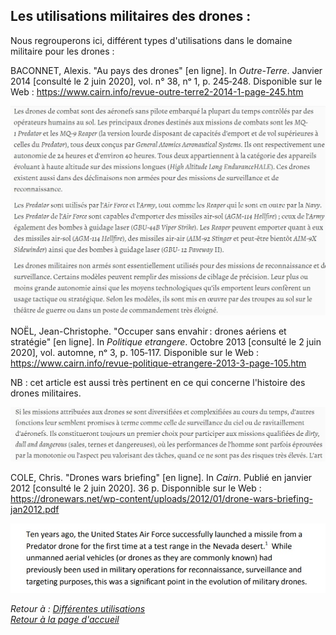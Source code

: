 ## Les utilisations militaires des drones :  

Nous regrouperons ici, différent types d'utilisations dans le domaine militaire pour les drones :    

BACONNET, Alexis. "Au pays des drones" [en ligne]. In *Outre-Terre*. Janvier 2014 [consulté le 2 juin 2020], vol. n° 38, nᵒ 1, p. 245‑248. Disponible sur le Web : <https://www.cairn.info/revue-outre-terre2-2014-1-page-245.htm>  

![scmilitairefr](images/um1.jpg)  


NOËL, Jean-Christophe. "Occuper sans envahir : drones aériens et stratégie" [en ligne]. In *Politique etrangere*. Octobre 2013 [consulté le 2 juin 2020], vol. automne, nᵒ 3, p. 105‑117. Disponible sur le Web : <https://www.cairn.info/revue-politique-etrangere-2013-3-page-105.htm>  

NB : cet article est aussi très pertinent en ce qui concerne l'histoire des drones militaires.  

![scmilitairefr](images/um2.jpg)   


COLE, Chris. "Drones wars briefing" [en ligne]. In *Cairn*. Publié en janvier 2012 [consulté le 2 juin 2020]. 36 p. Disponnible sur le Web : <https://dronewars.net/wp-content/uploads/2012/01/drone-wars-briefing-jan2012.pdf>  

![scmilitaireeng](images/um3.jpg)   


*Retour à : [Différentes utilisations](uti.md)*  
[*Retour à la page d'accueil*](index.md)
